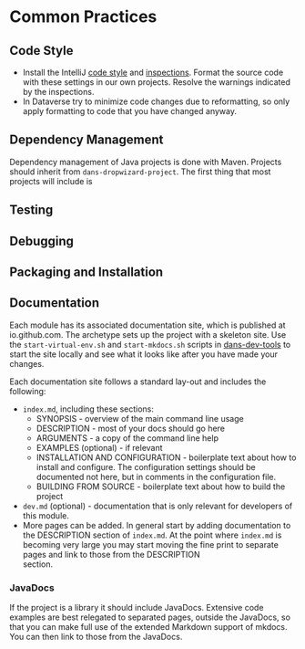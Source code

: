 Common Practices
================

Code Style
----------

* Install the IntelliJ [code style] and [inspections]. Format the source code with these settings in our own projects. Resolve the warnings
  indicated by the inspections.
* In Dataverse try to minimize code changes due to reformatting, so only apply formatting to code that you have changed anyway.

Dependency Management
---------------------
Dependency management of Java projects is done with Maven. Projects should inherit from `dans-dropwizard-project`. The first
thing that most projects will include is 


Testing
-------

Debugging
---------


Packaging and Installation
--------------------------

Documentation
-------------
Each module has its associated documentation site, which is published at io.github.com. The archetype sets up the project with a
skeleton site. Use the `start-virtual-env.sh` and `start-mkdocs.sh` scripts in [dans-dev-tools] to start the site locally and see
what it looks like after you have made your changes.

Each documentation site follows a standard lay-out and includes the following:

* `index.md`, including these sections:
    * SYNOPSIS - overview of the main command line usage
    * DESCRIPTION - most of your docs should go here
    * ARGUMENTS - a copy of the command line help
    * EXAMPLES (optional) - if relevant
    * INSTALLATION AND CONFIGURATION - boilerplate text about how to install and configure. The configuration settings should be
      documented not here, but in comments in the configuration file.
    * BUILDING FROM SOURCE - boilerplate text about how to build the project
* `dev.md` (optional) - documentation that is only relevant for developers of this module.
* More pages can be added. In general start by adding documentation to the DESCRIPTION section of `index.md`. At the point where
  `index.md` is becoming very large you may start moving the fine print to separate pages and link to those from the DESCRIPTION  
  section.

### JavaDocs

If the project is a library it should include JavaDocs. Extensive code examples are best relegated to separated pages, outside
the JavaDocs, so that you can make full use of the extended Markdown support of mkdocs. You can then link to those from the JavaDocs.


[code style]: dans-intellij-codestyles.xml

[inspections]: dans-intellij-inspections.xml

[dans-dev-tools]: https://github.com/DANS-KNAW/dans-dev-tools#startsh-scripts